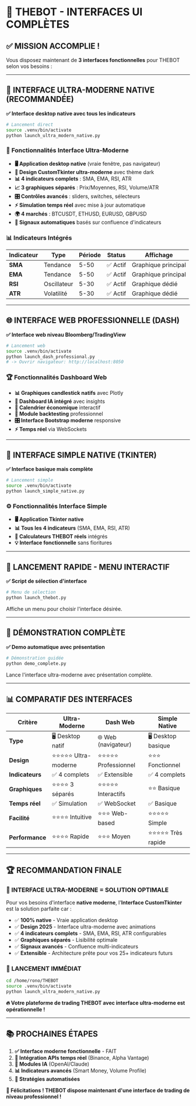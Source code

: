 # 🎉 **THEBOT - INTERFACES UI COMPLÈTES**

## ✅ **MISSION ACCOMPLIE !**

Vous disposez maintenant de **3 interfaces fonctionnelles** pour THEBOT selon vos besoins :

---

## 🚀 **INTERFACE ULTRA-MODERNE NATIVE (RECOMMANDÉE)**

**✅ Interface desktop native avec tous les indicateurs**

```bash
# Lancement direct
source .venv/bin/activate
python launch_ultra_modern_native.py
```

### 🎨 **Fonctionnalités Interface Ultra-Moderne**
- **🖥️ Application desktop native** (vraie fenêtre, pas navigateur)
- **🎨 Design CustomTkinter ultra-moderne** avec thème dark
- **📊 4 indicateurs complets** : SMA, EMA, RSI, ATR
- **📈 3 graphiques séparés** : Prix/Moyennes, RSI, Volume/ATR
- **🎛️ Contrôles avancés** : sliders, switches, sélecteurs
- **⚡ Simulation temps réel** avec mise à jour automatique
- **🌍 4 marchés** : BTCUSDT, ETHUSD, EURUSD, GBPUSD
- **🎯 Signaux automatiques** basés sur confluence d'indicateurs

### 📊 **Indicateurs Intégrés**
| Indicateur | Type | Période | Status | Affichage |
|-----------|------|---------|--------|-----------|
| **SMA** | Tendance | 5-50 | ✅ Actif | Graphique principal |
| **EMA** | Tendance | 5-50 | ✅ Actif | Graphique principal |
| **RSI** | Oscillateur | 5-30 | ✅ Actif | Graphique dédié |
| **ATR** | Volatilité | 5-30 | ✅ Actif | Graphique dédié |

---

## 🌐 **INTERFACE WEB PROFESSIONNELLE (DASH)**

**✅ Interface web niveau Bloomberg/TradingView**

```bash
# Lancement web
source .venv/bin/activate
python launch_dash_professional.py
# -> Ouvrir navigateur: http://localhost:8050
```

### 🏆 **Fonctionnalités Dashboard Web**
- **📊 Graphiques candlestick natifs** avec Plotly
- **🧠 Dashboard IA intégré** avec insights
- **📅 Calendrier économique** interactif
- **🔄 Module backtesting** professionnel
- **🎛️ Interface Bootstrap moderne** responsive
- **⚡ Temps réel** via WebSockets

---

## 🔧 **INTERFACE SIMPLE NATIVE (TKINTER)**

**✅ Interface basique mais complète**

```bash
# Lancement simple
source .venv/bin/activate
python launch_simple_native.py
```

### ⚙️ **Fonctionnalités Interface Simple**
- **🖥️ Application Tkinter native**
- **📊 Tous les 4 indicateurs** (SMA, EMA, RSI, ATR)
- **🔧 Calculateurs THEBOT réels** intégrés
- **💡 Interface fonctionnelle** sans fioritures

---

## 🎯 **LANCEMENT RAPIDE - MENU INTERACTIF**

**✅ Script de sélection d'interface**

```bash
# Menu de sélection
python launch_thebot.py
```

Affiche un menu pour choisir l'interface désirée.

---

## 🧪 **DÉMONSTRATION COMPLÈTE**

**✅ Demo automatique avec présentation**

```bash
# Démonstration guidée
python demo_complete.py
```

Lance l'interface ultra-moderne avec présentation complète.

---

## 📊 **COMPARATIF DES INTERFACES**

| Critère | Ultra-Moderne | Dash Web | Simple Native |
|---------|--------------|----------|---------------|
| **Type** | 🖥️ Desktop natif | 🌐 Web (navigateur) | 🖥️ Desktop basique |
| **Design** | ⭐⭐⭐⭐⭐ Ultra-moderne | ⭐⭐⭐⭐⭐ Professionnel | ⭐⭐⭐ Fonctionnel |
| **Indicateurs** | ✅ 4 complets | ✅ Extensible | ✅ 4 complets |
| **Graphiques** | ⭐⭐⭐⭐ 3 séparés | ⭐⭐⭐⭐⭐ Interactifs | ⭐⭐ Basique |
| **Temps réel** | ✅ Simulation | ✅ WebSocket | ✅ Basique |
| **Facilité** | ⭐⭐⭐⭐ Intuitive | ⭐⭐⭐ Web-based | ⭐⭐⭐⭐⭐ Simple |
| **Performance** | ⭐⭐⭐⭐ Rapide | ⭐⭐⭐ Moyen | ⭐⭐⭐⭐⭐ Très rapide |

---

## 🏆 **RECOMMANDATION FINALE**

### **🥇 INTERFACE ULTRA-MODERNE = SOLUTION OPTIMALE**

Pour vos besoins d'interface **native moderne**, l'**Interface CustomTkinter** est la solution parfaite car :

- ✅ **100% native** - Vraie application desktop
- ✅ **Design 2025** - Interface ultra-moderne avec animations
- ✅ **4 indicateurs complets** - SMA, EMA, RSI, ATR configurables
- ✅ **Graphiques séparés** - Lisibilité optimale
- ✅ **Signaux avancés** - Confluence multi-indicateurs
- ✅ **Extensible** - Architecture prête pour vos 25+ indicateurs futurs

### **🚀 LANCEMENT IMMÉDIAT**

```bash
cd /home/rono/THEBOT
source .venv/bin/activate
python launch_ultra_modern_native.py
```

**🔥 Votre plateforme de trading THEBOT avec interface ultra-moderne est opérationnelle !**

---

## 📚 **PROCHAINES ÉTAPES**

1. **✅ Interface moderne fonctionnelle** - FAIT
2. **🔄 Intégration APIs temps réel** (Binance, Alpha Vantage)
3. **🧠 Modules IA** (OpenAI/Claude)
4. **📊 Indicateurs avancés** (Smart Money, Volume Profile)
5. **🎯 Stratégies automatisées**

**🎉 Félicitations ! THEBOT dispose maintenant d'une interface de trading de niveau professionnel !**